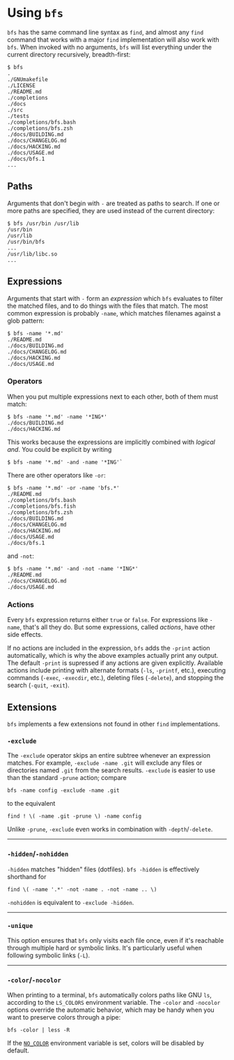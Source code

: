 Using `bfs`
===========

`bfs` has the same command line syntax as `find`, and almost any `find` command that works with a major `find` implementation will also work with `bfs`.
When invoked with no arguments, `bfs` will list everything under the current directory recursively, breadth-first:

```console
$ bfs
.
./GNUmakefile
./LICENSE
./README.md
./completions
./docs
./src
./tests
./completions/bfs.bash
./completions/bfs.zsh
./docs/BUILDING.md
./docs/CHANGELOG.md
./docs/HACKING.md
./docs/USAGE.md
./docs/bfs.1
...
```


Paths
-----

Arguments that don't begin with `-` are treated as paths to search.
If one or more paths are specified, they are used instead of the current directory:

```console
$ bfs /usr/bin /usr/lib
/usr/bin
/usr/lib
/usr/bin/bfs
...
/usr/lib/libc.so
...
```


Expressions
-----------

Arguments that start with `-` form an *expression* which `bfs` evaluates to filter the matched files, and to do things with the files that match.
The most common expression is probably `-name`, which matches filenames against a glob pattern:

```console
$ bfs -name '*.md'
./README.md
./docs/BUILDING.md
./docs/CHANGELOG.md
./docs/HACKING.md
./docs/USAGE.md
```

### Operators

When you put multiple expressions next to each other, both of them must match:

```console
$ bfs -name '*.md' -name '*ING*'
./docs/BUILDING.md
./docs/HACKING.md
```

This works because the expressions are implicitly combined with *logical and*.
You could be explicit by writing

```console
$ bfs -name '*.md' -and -name '*ING'`
```

There are other operators like `-or`:

```console
$ bfs -name '*.md' -or -name 'bfs.*'
./README.md
./completions/bfs.bash
./completions/bfs.fish
./completions/bfs.zsh
./docs/BUILDING.md
./docs/CHANGELOG.md
./docs/HACKING.md
./docs/USAGE.md
./docs/bfs.1
```

and `-not`:

```console
$ bfs -name '*.md' -and -not -name '*ING*'
./README.md
./docs/CHANGELOG.md
./docs/USAGE.md
```

### Actions

Every `bfs` expression returns either `true` or `false`.
For expressions like `-name`, that's all they do.
But some expressions, called *actions*, have other side effects.

If no actions are included in the expression, `bfs` adds the `-print` action automatically, which is why the above examples actually print any output.
The default `-print` is supressed if any actions are given explicitly.
Available actions include printing with alternate formats (`-ls`, `-printf`, etc.), executing commands (`-exec`, `-execdir`, etc.), deleting files (`-delete`), and stopping the search (`-quit`, `-exit`).


Extensions
----------

`bfs` implements a few extensions not found in other `find` implementations.

### `-exclude`

The `-exclude` operator skips an entire subtree whenever an expression matches.
For example, `-exclude -name .git` will exclude any files or directories named `.git` from the search results.
`-exclude` is easier to use than the standard `-prune` action; compare

    bfs -name config -exclude -name .git

to the equivalent

    find ! \( -name .git -prune \) -name config

Unlike `-prune`, `-exclude` even works in combination with `-depth`/`-delete`.

---

### `-hidden`/`-nohidden`

`-hidden` matches "hidden" files (dotfiles).
`bfs -hidden` is effectively shorthand for

    find \( -name '.*' -not -name . -not -name .. \)

`-nohidden` is equivalent to `-exclude -hidden`.

---

### `-unique`

This option ensures that `bfs` only visits each file once, even if it's reachable through multiple hard or symbolic links.
It's particularly useful when following symbolic links (`-L`).

---

### `-color`/`-nocolor`

When printing to a terminal, `bfs` automatically colors paths like GNU `ls`, according to the `LS_COLORS` environment variable.
The `-color` and `-nocolor` options override the automatic behavior, which may be handy when you want to preserve colors through a pipe:

    bfs -color | less -R

If the [`NO_COLOR`](https://no-color.org/) environment variable is set, colors will be disabled by default.
